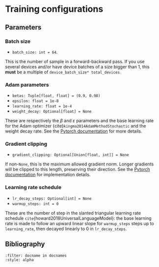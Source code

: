 Training configurations
=======================

## Parameters

### Batch size

- `batch_size: int = 64`.

This is the number of sample in a forward-backward pass. If you use several devices and/or have
device batches of a size bigger than $1$, this **must** be a multiple of `device_batch_size*
total_devices`

### Adam parameters

- `betas: Tuple[float, float] = (0.9, 0.98)`
- `epsilon: float = 1e-8`
- `learning_rate: float = 1e-4`
- `weight_decay: Optional[float] = None`

These are respectively the $β$ and $ε$ parameters and the base learning rate for the Adam optimizer
{cite}`kingma2014AdamMethodStochastic` and the weight decay rate. See the [Pytorch
documentation](https://pytorch.org/docs/stable/generated/torch.optim.Adam.html) for more details.


### Gradient clipping

- `gradient_clipping: Optional[Union[float, int]] = None`

If non-`None`, this is the maximum allowed gradient norm. Longer gradients will be clipped to this
length, preserving their direction. See the [Pytorch
documentation](https://pytorch.org/docs/stable/generated/torch.nn.utils.clip_grad_norm_.html) for
implementation details.

### Learning rate schedule

- `lr_decay_steps: Optional[int] = None`
- `warmup_steps: int = 0`

These are the number of step in the slanted triangular learning rate schedule
`cite`{howard2018UniversalLanguageModel}: the base learning rate is made to follow an upward linear
slope for `warmup_steps` steps up to `learning_rate`, then decayed linearly to $0$ in
`lr_decay_steps`.

## Bibliography

```{bibliography}
:filter: docname in docnames
:style: alpha
```